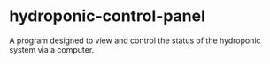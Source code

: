 # hydroponic-control-panel
A program designed to view and control the status of the hydroponic system via a computer.
